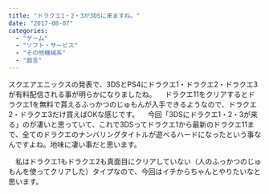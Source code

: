 ```yaml
---
title: "ドラクエ1・2・3が3DSに来ますね。"
date: "2017-08-07"
categories: 
  - "ゲーム"
  - "ソフト・サービス"
  - "その他機械系"
  - "戯言"
---
```


スクエアエニックスの発表で、3DSとPS4にドラクエ1・ドラクエ2・ドラクエ3が有料配信される事が明らかになりましたね。 　ドラクエ11をクリアするとドラクエ1を無料で貰えるふっかつのじゅもんが入手できるようなので、ドラクエ2・ドラクエ3だけ買えばOKな感じです。 　今回「3DSにドラクエ1・2・3が来る」のが凄いと思っていて、これで3DSってドラクエ1から最新のドラクエ11まで、全てのドラクエのナンバリングタイトルが遊べるハードになったという事なんですよね。地味に凄い事だと思います。

　私はドラクエ1もドラクエ2も真面目にクリアしていない（人のふっかつのじゅもんを使ってクリアした）タイプなので、今回はイチからちゃんとやりたいなと思います。
